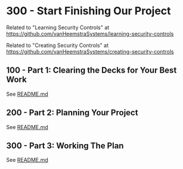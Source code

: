 # 300 - Start Finishing Our Project

Related to "Learning Security Controls" at https://github.com/vanHeemstraSystems/learning-security-controls

Related to "Creating Security Controls" at https://github.com/vanHeemstraSystems/creating-security-controls

## 100 - Part 1: Clearing the Decks for Your Best Work

See [README.md](./100/README.md)

## 200 - Part 2: Planning Your Project

See [README.md](./200/README.md)

## 300 - Part 3: Working The Plan

See [README.md](./300/README.md)
